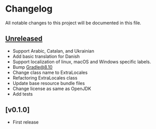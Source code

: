 # Changelog

All notable changes to this project will be documented in this file.

## [Unreleased]

- Support Arabic, Catalan, and Ukrainian
- Add basic translation for Danish
- Support localization of linux, macOS and Windows specific labels.
- Bump Gradle@8.10
- Change class name to ExtraLocales
- Refactoring ExtraLocales class
- Update base resource bundle files
- Change license as same as OpenJDK
- Add tests

## [v0.1.0]

* First release

[Unreleased]: https://codeberg.org/miurahr/java-swing-extra-locales/compare/v0.1.0...HEAD
